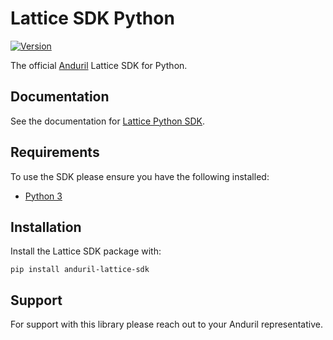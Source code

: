 # Lattice SDK Python

[![Version](https://img.shields.io/pypi/v/anduril-lattice-sdk.svg)](https://pypi.org/project/anduril-lattice-sdk)

The official [Anduril](https://www.anduril.com/) Lattice SDK for Python.

## Documentation

See the documentation for [Lattice Python SDK](https://docs.anduril.com/sdks/python).

## Requirements

To use the SDK please ensure you have the following installed:

* [Python 3](https://www.python.org/doc/versions)

## Installation

Install the Lattice SDK package with:

```
pip install anduril-lattice-sdk
```

## Support

For support with this library please reach out to your Anduril representative.
